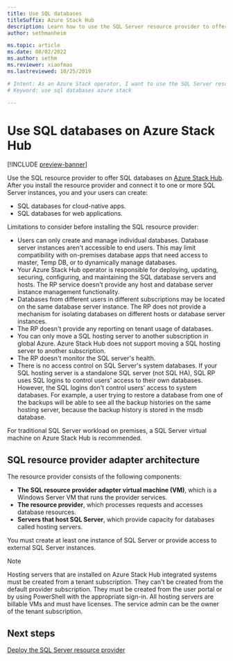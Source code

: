 ```yaml
---
title: Use SQL databases
titleSuffix: Azure Stack Hub
description: Learn how to use the SQL Server resource provider to offer SQL databases as a service on Azure Stack Hub.
author: sethmanheim

ms.topic: article
ms.date: 08/02/2022
ms.author: sethm
ms.reviewer: xiaofmao
ms.lastreviewed: 10/25/2019

# Intent: As an Azure Stack operator, I want to use the SQL Server resource provider to offer SQL databases as a service on Azure Stack.
# Keyword: use sql databases azure stack

---
```


# Use SQL databases on Azure Stack Hub

[!INCLUDE [preview-banner](../includes/sql-mysql-rp-limit-access.md)]

Use the SQL resource provider to offer SQL databases on [Azure Stack Hub](azure-stack-overview.md). After you install the resource provider and connect it to one or more SQL Server instances, you and your users can create:

- SQL databases for cloud-native apps.
- SQL databases for web applications.

Limitations to consider before installing the SQL resource provider:

- Users can only create and manage individual databases. Database server instances aren't accessible to end users. This may limit compatibility with on-premises database apps that need access to master, Temp DB, or to dynamically manage databases.
- Your Azure Stack Hub operator is responsible for deploying, updating, securing, configuring, and maintaining the SQL database servers and hosts. The RP service doesn't provide any host and database server instance management functionality.
- Databases from different users in different subscriptions may be located on the same database server instance. The RP does not provide a mechanism for isolating databases on different hosts or database server instances.
- The RP doesn't provide any reporting on tenant usage of databases.
- You can only move a SQL hosting server to another subscription in global Azure. Azure Stack Hub does not support moving a SQL hosting server to another subscription.
- The RP doesn't monitor the SQL server's health.
- There is no access control on SQL Server's system databases. If your SQL hosting server is a standalone SQL server (not SQL HA), SQL RP uses SQL logins to control users' access to their own databases. However, the SQL logins don't control users' access to system databases. For example, a user trying to restore a database from one of the backups will be able to see all the backup histories on the same hosting server, because the backup history is stored in the msdb database.

For traditional SQL Server workload on premises, a SQL Server virtual machine on Azure Stack Hub is recommended.

## SQL resource provider adapter architecture

The resource provider consists of the following components:

- **The SQL resource provider adapter virtual machine (VM)**, which is a Windows Server VM that runs the provider services.
- **The resource provider**, which processes requests and accesses database resources.
- **Servers that host SQL Server**, which provide capacity for databases called hosting servers.

You must create at least one instance of SQL Server or provide access to external SQL Server instances.

> [!NOTE]
> Hosting servers that are installed on Azure Stack Hub integrated systems must be created from a tenant subscription. They can't be created from the default provider subscription. They must be created from the user portal or by using PowerShell with the appropriate sign-in. All hosting servers are billable VMs and must have licenses. The service admin can be the owner of the tenant subscription.

## Next steps

[Deploy the SQL Server resource provider](azure-stack-sql-resource-provider-deploy.md)
